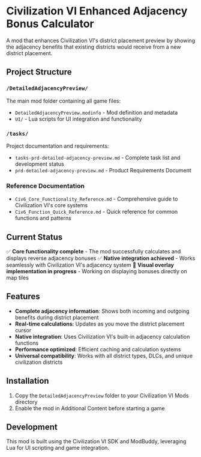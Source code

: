 # Civilization VI Enhanced Adjacency Bonus Calculator

A mod that enhances Civilization VI's district placement preview by showing the adjacency benefits that existing districts would receive from a new district placement.

## Project Structure

### `/DetailedAdjacencyPreview/`
The main mod folder containing all game files:
- `DetailedAdjacencyPreview.modinfo` - Mod definition and metadata
- `UI/` - Lua scripts for UI integration and functionality

### `/tasks/`
Project documentation and requirements:
- `tasks-prd-detailed-adjacency-preview.md` - Complete task list and development status
- `prd-detailed-adjacency-preview.md` - Product Requirements Document

### Reference Documentation
- `Civ6_Core_Functionality_Reference.md` - Comprehensive guide to Civilization VI's core systems
- `Civ6_Function_Quick_Reference.md` - Quick reference for common functions and patterns

## Current Status

✅ **Core functionality complete** - The mod successfully calculates and displays reverse adjacency bonuses
✅ **Native integration achieved** - Works seamlessly with Civilization VI's adjacency system
🚧 **Visual overlay implementation in progress** - Working on displaying bonuses directly on map tiles

## Features

- **Complete adjacency information**: Shows both incoming and outgoing benefits during district placement
- **Real-time calculations**: Updates as you move the district placement cursor
- **Native integration**: Uses Civilization VI's built-in adjacency calculation functions
- **Performance optimized**: Efficient caching and calculation systems
- **Universal compatibility**: Works with all district types, DLCs, and unique civilization districts

## Installation

1. Copy the `DetailedAdjacencyPreview` folder to your Civilization VI Mods directory
2. Enable the mod in Additional Content before starting a game

## Development

This mod is built using the Civilization VI SDK and ModBuddy, leveraging Lua for UI scripting and game integration. 